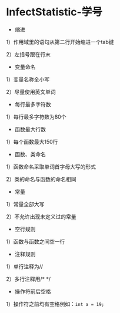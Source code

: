 # InfectStatistic-学号

- 缩进

1）作用域里的语句从第二行开始缩进一个tab键

2）左括号跟在行末

- 变量命名

1）变量名称全小写

2）尽量使用英文单词

- 每行最多字符数

1）每行最多字符数为80个

- 函数最大行数

1）每个函数最大150行

- 函数、类命名

1）函数命名采取单词首字母大写的形式

2）类的命名与函数的命名相同

- 常量

1）常量全部大写

2）不允许出现未定义过的常量

- 空行规则

1）函数与函数之间空一行

- 注释规则

1）单行注释为//

2）多行注释用/*   */

- 操作符前后空格

1）操作符之前均有空格例如：`int a = 19;`
